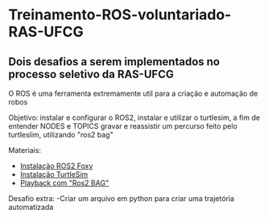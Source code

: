 # Treinamento-ROS-voluntariado-RAS-UFCG
## Dois desafios a serem implementados no processo seletivo da RAS-UFCG

O ROS é uma ferramenta extremamente util para a criação e automação de robos

Objetivo: instalar e configurar o ROS2,
          instalar e utilizar o turtlesim, a fim de entender NODES e TOPICS
          gravar e reassistir um percurso feito pelo turtleslim, utilizando "ros2 bag"

Materiais:
- [Instalação ROS2 Foxy](https://docs.ros.org/en/foxy/Installation/Ubuntu-Install-Debians.html#)
- [Instalação TurtleSim](https://docs.ros.org/en/foxy/Tutorials/Beginner-CLI-Tools/Introducing-Turtlesim/Introducing-Turtlesim.html#)
- [Playback com "Ros2 BAG"](https://docs.ros.org/en/foxy/Tutorials/Beginner-CLI-Tools/Recording-And-Playing-Back-Data/Recording-And-Playing-Back-Data.html)

Desafio extra:
-Criar um arquivo em python para criar uma trajetória automatizada
